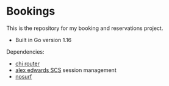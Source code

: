 # Bookings

This is the repository for my booking and reservations project.

- Built in Go version 1.16

Dependencies:

- [chi router](https://github.com/go-chi/chi)
- [alex edwards SCS](https://github.com/alexedwards/scs) session management
- [nosurf](https://github.com/justinas/nosurf)
